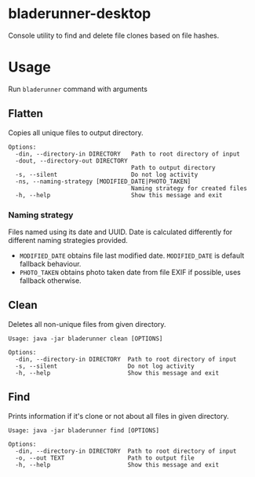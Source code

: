 # bladerunner-desktop

Console utility to find and delete file clones based on file hashes.

# Usage
Run `bladerunner` command with arguments

## Flatten
Copies all unique files to output directory.
```shell script
Options:
  -din, --directory-in DIRECTORY   Path to root directory of input
  -dout, --directory-out DIRECTORY
                                   Path to output directory
  -s, --silent                     Do not log activity
  -ns, --naming-strategy [MODIFIED_DATE|PHOTO_TAKEN]
                                   Naming strategy for created files
  -h, --help                       Show this message and exit
```
### Naming strategy
Files named using its date and UUID.
Date is calculated differently for different naming strategies provided. 
- `MODIFIED_DATE` obtains file last modified date. `MODIFIED_DATE` is default fallback behaviour.
- `PHOTO_TAKEN` obtains photo taken date from file EXIF if possible, uses fallback otherwise.

## Clean
Deletes all non-unique files from given directory.
```shell script
Usage: java -jar bladerunner clean [OPTIONS]

Options:
  -din, --directory-in DIRECTORY  Path to root directory of input
  -s, --silent                    Do not log activity
  -h, --help                      Show this message and exit
```

## Find
Prints information if it's clone or not about all files in given directory.
```shell script
Usage: java -jar bladerunner find [OPTIONS]

Options:
  -din, --directory-in DIRECTORY  Path to root directory of input
  -o, --out TEXT                  Path to output file
  -h, --help                      Show this message and exit
```
